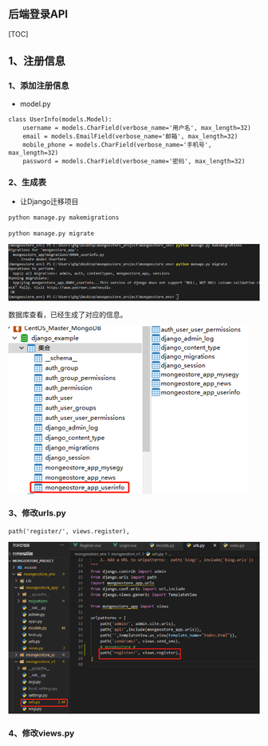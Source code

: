 ## 后端登录API

[TOC]



## 1、注册信息

### 1、添加注册信息

- model.py

```
class UserInfo(models.Model):
    username = models.CharField(verbose_name='用户名', max_length=32)
    email = models.EmailField(verbose_name='邮箱', max_length=32)
    mobile_phone = models.CharField(verbose_name='手机号', max_length=32)
    password = models.CharField(verbose_name='密码', max_length=32)
```

### 2、生成表

- 让Django迁移项目

```
python manage.py makemigrations

python manage.py migrate
```

![](IMG/微信截图_20200902153934.png)

数据库查看，已经生成了对应的信息。

![](IMG/微信截图_20200902154040.png)

### 3、修改urls.py

```
path('register/', views.register),
```

![](IMG/微信截图_20200902154533.png)



### 4、修改views.py
